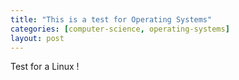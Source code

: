 ```yaml
---
title: "This is a test for Operating Systems"
categories: [computer-science, operating-systems]
layout: post
---
```


Test for a Linux !